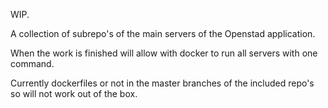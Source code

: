 WIP.

A collection of subrepo's of the main servers of the Openstad application.

When the work is finished will allow with docker to run all servers with one command.

Currently dockerfiles or not in the master branches of the included repo's so will not work out of the box.
